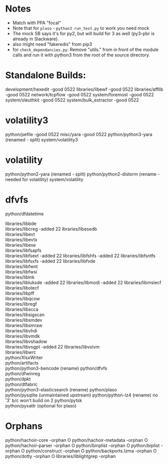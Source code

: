 
# Notes
-  Match with PPA "focal"
-  Note that for `plaso` - `python3 run_test.py` to work you need mock 
-  The mock SB says it's for py2, but will build for 3 as well (py3-pbr is already
   in Slackware).
-  also might need "fakeredis" from pip3
-  for `check_dependancies.py`: Remove "utils." from in front of the module
   calls and run it with python3 from the root of the source directory.

# Standalone Builds:
development/hexedit              -good      0522
libraries/libewf                 -good      0522
libraries/afflib                 -good      0522
network/tcpflow                  -good      0522
system/foremost                  -good      0522
system/sleuthkit                 -good      0522
system/bulk_extractor            -good      0522

# volatility3
python/pefile                    -good      0522
misc/yara                        -good      0522
python/python3-yara              (renamed - split)
system/volatility3                

# volatility
python/python2-yara              (renamed - split)
python/python2-distorm           (rename - needed for volatility)
system/volatility                

# dfvfs
python/dfdatetime                

libraries/libbde                 
libraries/libcreg                -added       22
lbraries/libesedb                
libraries/libevt                  
libraries/libevtx                
libraries/libexe                 
libraries/libfsapfs              
libraries/libfsext               -added       22
libraries/libfshfs               -added       22
libraries/libfsntfs              
libraries/libfsxfs               -added       22
libraries/libfvde                
libraries/libfwnt                
libraries/libfwsi                
libraries/liblnk                 
libraries/libluksde              -added       22
libraries/libmodi                -added       22
libraries/libmsiecf              
libraries/libolecf               
libraries/libpff                 
libraries/libqcow                
libraries/libregf                
libraries/libscca                
libraries/libsigscan             
libraries/libsmdev               
libraries/libsmraw               
libraries/libvhdi                  
libraries/libvmdk                
libraries/libvshadow             
libraries/libvsgpt               -added       22
libraries/libvslvm               
libraries/libwrc                 
python/XlsxWriter                 
python/artifacts                 
python/python3-bencode           (rename)
python/dfvfs                     
python/dfwinreg                  
python/dpkt                      
python/dtfabric                    
python/python3-elasticsearch     (rename)
python/plaso                     
python/pysqlite                  (unmaintained upstream)
python/python-lz4                (rename) no '3' b/c won't build on 2
python/pytsk                     
python/pyxattr                   (optional for plaso)

# Orphans

python/hachoir-core              -orphan      O
python/hachoir-metadata          -orphan      O
python/hachoir-parser            -orphan      O
python/binplist                  -orphan      O
python/biplist                   -orphan      O
python/construct                 -orphan      O
python/backports.lzma            -orphan      O
python/dotty                     -orphan      O
libraries/liblightgrep           -orphan      
